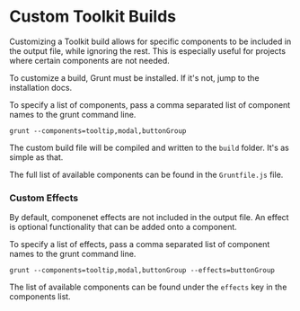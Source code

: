 # Custom Toolkit Builds #

Customizing a Toolkit build allows for specific components to be included in the output file, while ignoring the rest.
This is especially useful for projects where certain components are not needed.

To customize a build, Grunt must be installed. If it's not, jump to the installation docs.

To specify a list of components, pass a comma separated list of component names to the grunt command line.

	grunt --components=tooltip,modal,buttonGroup

The custom build file will be compiled and written to the `build` folder. It's as simple as that.

The full list of available components can be found in the `Gruntfile.js` file.

### Custom Effects ###

By default, componenet effects are not included in the output file. An effect is optional functionality that can be added onto a component.

To specify a list of effects, pass a comma separated list of component names to the grunt command line.

	grunt --components=tooltip,modal,buttonGroup --effects=buttonGroup

The list of available components can be found under the `effects` key in the components list.